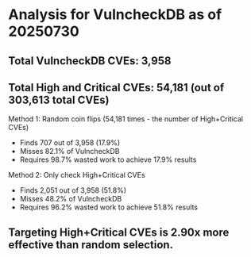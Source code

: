 # Analysis for VulncheckDB as of 20250730

## Total VulncheckDB CVEs: 3,958
## Total High and Critical CVEs: 54,181 (out of 303,613 total CVEs)

Method 1: Random coin flips (54,181 times - the number of High+Critical CVEs)
  - Finds 707 out of 3,958 (17.9%)
  - Misses 82.1% of VulncheckDB
  - Requires 98.7% wasted work to achieve 17.9% results

Method 2: Only check High+Critical CVEs
  - Finds 2,051 out of 3,958 (51.8%)
  - Misses 48.2% of VulncheckDB
  - Requires 96.2% wasted work to achieve 51.8% results

## Targeting High+Critical CVEs is 2.90x more effective than random selection.
